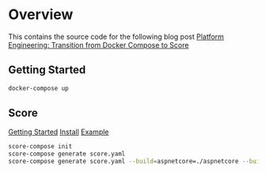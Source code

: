 # Overview

This contains the source code for the following blog post [Platform Engineering: Transition from Docker Compose to Score](#)

## Getting Started

```bash
docker-compose up
```

## Score

[Getting Started](https://docs.score.dev/docs/get-started/)
[Install](https://docs.score.dev/docs/score-implementation/score-compose/#installation)
[Example](https://github.com/score-spec/score-compose/blob/main/examples/08-service-port-resource/README.md)

```bash
score-compose init
score-compose generate score.yaml
score-compose generate score.yaml --build=aspnetcore=./aspnetcore --build=backend=./backend --publish 5348:aspnetcore:5348  --publish 8002:backend:8002 
```